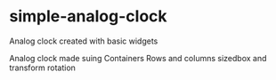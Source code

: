 # simple-analog-clock
Analog clock created with basic widgets 

Analog clock made suing 
Containers
Rows and columns
sizedbox
and transform rotation
